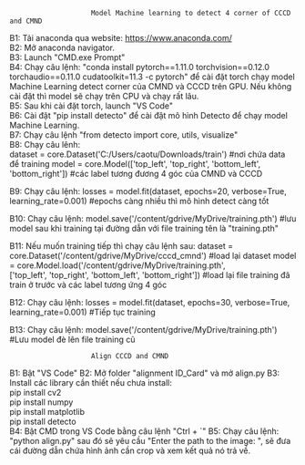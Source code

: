 						Model Machine learning to detect 4 corner of CCCD and CMND
B1: Tải anaconda qua website: https://www.anaconda.com/  
B2: Mở anaconda navigator.  
B3: Launch "CMD.exe Prompt"  
B4: Chạy câu lệnh: "conda install pytorch==1.11.0 torchvision==0.12.0 torchaudio==0.11.0 cudatoolkit=11.3 -c pytorch" để cài đặt torch chạy model Machine Learning detect corner của CMND và CCCD trên GPU. Nếu không cài đặt thì model sẽ chạy trên CPU và chạy rất lâu.  
B5: Sau khi cài đặt torch, launch "VS Code"  
B6: Cài đặt "pip install detecto" để cài đặt mô hình Detecto để chạy model Machine Learning.  
B7: Chạy câu lệnh "from detecto import core, utils, visualize"  
B8: Chạy câu lênh: 	
	dataset = core.Dataset('C:/Users/caotu/Downloads/train')   					#nơi chứa data để training
	model = core.Model(['top_left', 'top_right', 'bottom_left', 'bottom_right']) 		#các label tương đương 4 góc của CMND và CCCD

B9: Chạy câu lệnh: 
	losses = model.fit(dataset, epochs=20, verbose=True, learning_rate=0.001)		#epochs càng nhiều thì mô hình detect càng tốt

B10: Chạy câu lệnh: 
	model.save('/content/gdrive/MyDrive/training.pth')						#lưu model sau khi training tại đường dẫn với file training tên là "training.pth"

B11: Nếu muốn training tiếp thì chạy câu lệnh sau:
	dataset = core.Dataset('/content/gdrive/MyDrive/cccd_cmnd')					#load lại dataset
	model = core.Model.load('/content/gdrive/MyDrive/training.pth', 	
		['top_left', 'top_right', 'bottom_left', 'bottom_right'])				#load lại file training đã train ở trước và các label tương ứng 4 góc

B12: Chạy câu lệnh:
	losses = model.fit(dataset, epochs=30, verbose=True, learning_rate=0.001)		#Tiếp tục training

B13: Chạy câu lệnh:
	model.save('/content/gdrive/MyDrive/training.pth')						#Lưu model đè lên file training cũ

						Align CCCD and CMND
B1: Bật "VS Code"
B2: Mở folder "alignment ID_Card" và mở align.py
B3: Install các library cần thiết nếu chưa install:  
			pip install cv2  
			pip install numpy  
			pip install matplotlib  
			pip install detecto  
B4: Bật CMD trong VS Code bằng câu lệnh "Ctrl + `"
B5: Chạy câu lệnh: "python align.py" sau đó sẽ yêu cầu "Enter the path to the image: ", sẽ đưa cái đường dẫn chứa hình ảnh cần crop và xem kết quả nó trả về.
